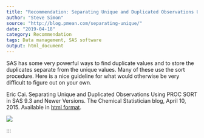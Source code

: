 ```yaml
---
title: "Recommendation: Separating Unique and Duplicated Observations Using PROC SORT in SAS 9.3 and Newer Versions"
author: "Steve Simon"
source: "http://blog.pmean.com/separating-unique/"
date: "2019-04-18"
category: Recommendation
tags: Data management, SAS software
output: html_document
---
```


SAS has some very powerful ways to find duplicate values and to store
the duplicates separate from the unique values. Many of these use the
sort procedure. Here is a nice guideline for what would otherwise be
very difficult to figure out on your own.

<!---More--->

Eric Cai. Separating Unique and Duplicated Observations Using PROC SORT
in SAS 9.3 and Newer Versions. The Chemical Statistician blog, April 10,
2015. Available in [html
format](https://chemicalstatistician.wordpress.com/2015/04/10/separating-unique-and-duplicate-variables-using-proc-sort-in-sas-9-3-and-newer-versions/).

![](../../images/separating-unique01.png)


:::

